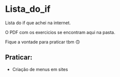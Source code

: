 # Lista_do_if

Lista do if que achei na internet.

O PDF com os exercicios se encontram aqui na pasta. 

Fique a vontade para praticar tbm 🙃

## Praticar:

- Criação de menus em sites
